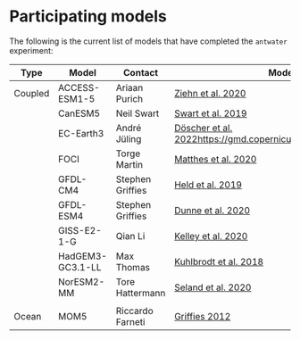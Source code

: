 # Participating models

The following is the current list of models that have completed the `antwater` experiment:

| Type     | Model            | Contact        | Model paper |         
|----------|------------------|----------------|---------------|
| Coupled  | ACCESS-ESM1-5    | Ariaan Purich  | [Ziehn et al. 2020](https://www.publish.csiro.au/es/es19035) |
|          | CanESM5          | Neil Swart     | [Swart et al. 2019](https://gmd.copernicus.org/articles/12/4823/2019/gmd-12-4823-2019.html) |
|          | EC-Earth3        | André Jüling    | [Döscher et al. 2022]()https://gmd.copernicus.org/articles/15/2973/2022/ | 
|          | FOCI             | Torge Martin   | [Matthes et al. 2020](https://gmd.copernicus.org/articles/13/2533) |
|          | GFDL-CM4         | Stephen Griffies | [Held et al. 2019](https://agupubs.onlinelibrary.wiley.com/doi/full/10.1029/2019MS001829) |
|          |  GFDL-ESM4       | Stephen Griffies | [Dunne et al. 2020](https://agupubs.onlinelibrary.wiley.com/doi/full/10.1029/2019MS002015) |
|          | GISS-E2-1-G      | Qian Li | [Kelley et al. 2020](https://agupubs.onlinelibrary.wiley.com/doi/10.1029/2019MS002025) |
|          | HadGEM3-GC3.1-LL | Max Thomas  | [Kuhlbrodt et al. 2018](https://agupubs.onlinelibrary.wiley.com/doi/full/10.1029/2018MS001370)
|          | NorESM2-MM        | Tore Hattermann | [Seland et al. 2020](https://gmd.copernicus.org/articles/13/6165/2020/gmd-13-6165-2020.html) |
|          |                   |           |
| Ocean    | MOM5             | Riccardo Farneti | [Griffies 2012](https://mom-ocean.github.io/assets/pdfs/MOM5_manual.pdf) |

